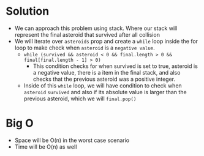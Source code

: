 # Solution
  - We can approach this problem using stack. Where our stack will represent the final asteroid that survived after all collision
  - We will iterate over `asteroids` prop and create a `while` loop inside the for loop to make check when `asteroid` is a `negative value`.
    - `while (survived && asteroid < 0 && final.length > 0 && final[final.length - 1] > 0)`
      - This condition checks for when survived is set to true, asteroid is a negative value, there is a item in the final stack, and also checks that the previous asteroid was a positive integer.
    - Inside of this `while` loop, we will have condition to check when `asteroid` `survived` and also if its absolute value is larger than the previous asteroid, which we will `final.pop()`

# Big O
  - Space will be O(n) in the worst case scenario
  - Time will be O(n) as well